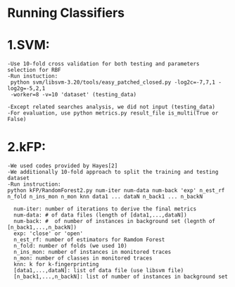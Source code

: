 # Running Classifiers

# 1.SVM: 
	-Use 10-fold cross validation for both testing and parameters selection for RBF
	-Run instuction:
	 python svm/libsvm-3.20/tools/easy_patched_closed.py -log2c=-7,7,1 -log2g=-5,2,1 
	 -worker=8 -v=10 'dataset' (testing_data)
	
	-Except related searches analysis, we did not input (testing_data) 
	-For evaluation, use python metrics.py result_file is_multi(True or False)


# 2.kFP:
	-We used codes provided by Hayes[2]
	-We additionally 10-fold approach to split the training and testing dataset
	-Run instruction: 
	python kFP/RandomForest2.py num-iter num-data num-back 'exp' n_est_rf n_fold n_ins_mon n_mon knn data1 ... dataN n_back1 ... n_backN
	 
	  num-iter: number of iterations to derive the final metrics
      num-data: # of data files (length of [data1,...,dataN])
      num-back: #  of number of instances in background set (legnth of [n_back1,...,n_backN])
      exp: 'close' or 'open'
      n_est_rf: number of estimators for Ramdom Forest
      n_fold: number of folds (we used 10)
      n_ins_mon: number of instances in monitored traces
      n_mon: number of classes in monitored traces
      knn: k for k-fingerprinting
      [data1,...,dataN]: list of data file (use libsvm file)
      [n_back1,...,n_backN]: list of number of instances in background set
